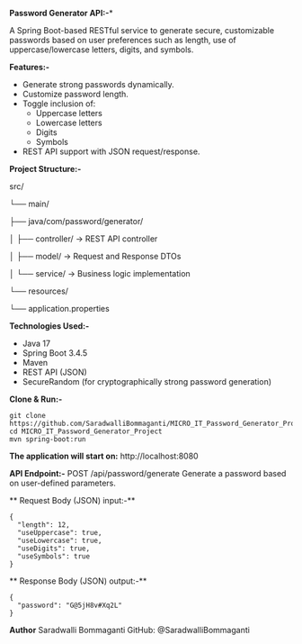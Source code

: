 **Password Generator API:-***

A Spring Boot-based RESTful service to generate secure, customizable passwords based on user preferences such as length, use of uppercase/lowercase letters, digits, and symbols.


 **Features:-**

- Generate strong passwords dynamically.
- Customize password length.
- Toggle inclusion of:
  - Uppercase letters
  - Lowercase letters
  - Digits
  - Symbols
- REST API support with JSON request/response.

**Project Structure:-**

src/

└── main/

├── java/com/password/generator/

│ ├── controller/ → REST API controller

│ ├── model/ → Request and Response DTOs

│ └── service/ → Business logic implementation

└── resources/

└── application.properties


**Technologies Used:-**

- Java 17
- Spring Boot 3.4.5
- Maven
- REST API (JSON)
- SecureRandom (for cryptographically strong password generation)

**Clone & Run:-**

~~~
git clone https://github.com/SaradwalliBommaganti/MICRO_IT_Password_Generator_Project.git
cd MICRO_IT_Password_Generator_Project
mvn spring-boot:run
~~~

**The application will start on:**
http://localhost:8080

 **API Endpoint:-**
POST /api/password/generate
Generate a password based on user-defined parameters.

** Request Body (JSON) input:-**

~~~
{
  "length": 12,
  "useUppercase": true,
  "useLowercase": true,
  "useDigits": true,
  "useSymbols": true
}

~~~

** Response Body (JSON) output:-**

~~~
{
  "password": "G@5jH8v#Xq2L"
}

~~~

**Author**
Saradwalli Bommaganti
GitHub: @SaradwalliBommaganti

